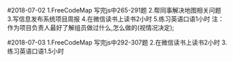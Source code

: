 #2018-07-02
1.FreeCodeMap 写完js中265-291题
2.帮同事解决地图相关问题
3.写信息发布系统项目周报
4.在微信读书上读书2小时
5.练习英语口语1小时
注：作为项目负责人最好了解组员做过什么,怎么做的(视情况决定);

#2018-07-03
1.FreeCodeMap 写完js中292-307题
2.在微信读书上读书2小时
3.练习英语口语1.5小时
